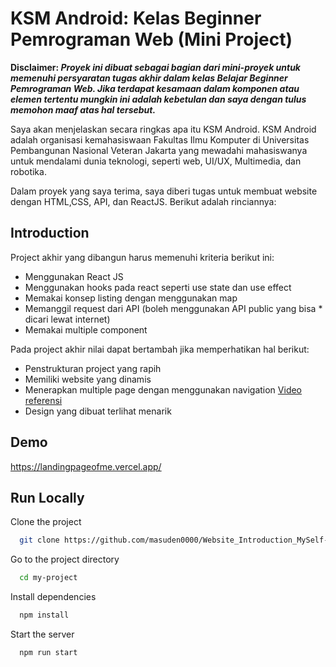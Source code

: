 
# KSM Android: Kelas Beginner Pemrograman Web (Mini Project)

**Disclaimer: *Proyek ini dibuat sebagai bagian dari mini-proyek untuk memenuhi persyaratan tugas akhir dalam kelas Belajar Beginner Pemrograman Web. Jika terdapat kesamaan dalam komponen atau elemen tertentu mungkin ini adalah kebetulan dan saya dengan tulus memohon maaf atas hal tersebut.***

Saya akan menjelaskan secara ringkas apa itu KSM Android. KSM Android adalah organisasi kemahasiswaan Fakultas Ilmu Komputer di Universitas Pembangunan Nasional Veteran Jakarta yang mewadahi mahasiswanya untuk mendalami dunia teknologi, seperti web, UI/UX, Multimedia, dan robotika.

Dalam proyek yang saya terima, saya diberi tugas untuk membuat website dengan HTML,CSS, API, dan ReactJS. Berikut adalah rinciannya:

## Introduction

Project akhir yang dibangun harus memenuhi kriteria berikut ini:
* Menggunakan React JS
* Menggunakan hooks pada react seperti use state dan use effect
* Memakai konsep listing dengan menggunakan map
* Memanggil request dari API (boleh menggunakan API public yang bisa * dicari lewat internet)
* Memakai multiple component

Pada project akhir nilai dapat bertambah jika memperhatikan hal berikut:
* Penstrukturan project yang rapih
* Memiliki website yang dinamis
* Menerapkan multiple page dengan menggunakan navigation [Video referensi](https://www.youtube.com/watch?v=aZGzwEjZrXc&list=PL4cUxeGkcC9gZD-Tvwfod2gaISzfRiP9d&index=21&t=2s&ab_channel=TheNetNinja)
* Design yang dibuat terlihat menarik
## Demo

https://landingpageofme.vercel.app/
## Run Locally

Clone the project

```bash
  git clone https://github.com/masuden0000/Website_Introduction_MySelf-LandingPage
```

Go to the project directory

```bash
  cd my-project
```

Install dependencies

```bash
  npm install
```

Start the server

```bash
  npm run start
```

